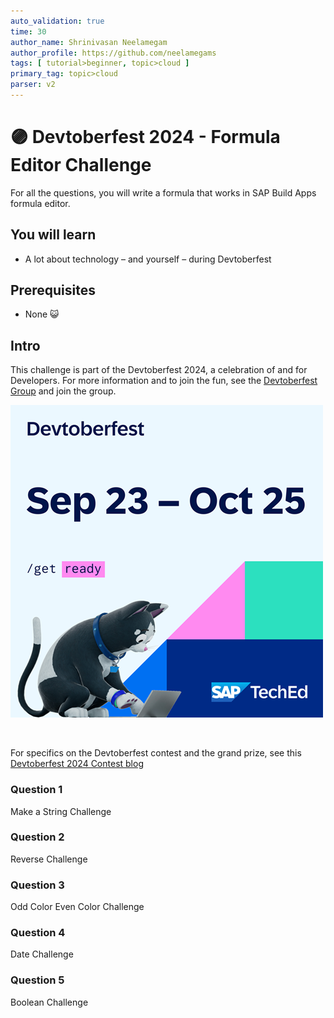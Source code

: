 ```yaml
---
auto_validation: true
time: 30
author_name: Shrinivasan Neelamegam
author_profile: https://github.com/neelamegams
tags: [ tutorial>beginner, topic>cloud ]
primary_tag: topic>cloud
parser: v2
---
```

  
# 🟣 Devtoberfest 2024 - Formula Editor Challenge
<!-- description --> For all the questions, you will write a formula that works in SAP Build Apps formula editor. 
 
## You will learn
- A lot about technology – and yourself – during Devtoberfest

## Prerequisites
- None 😺


## Intro

This challenge is part of the Devtoberfest 2024, a celebration of and for Developers. For more information and to join the fun, see the [Devtoberfest Group](https://groups.community.sap.com/t5/devtoberfest/gh-p/Devtoberfest) and join the group.

![Devtoberfest](promo-image-kasimir-square.png) 

&nbsp;

For specifics on the Devtoberfest contest and the grand prize, see this [Devtoberfest 2024 Contest blog](https://community.sap.com/t5/devtoberfest-blog-posts/devtoberfest-2024-contest/ba-p/13781593)



### Question 1

Make a String Challenge

### Question 2

Reverse Challenge

### Question 3

Odd Color Even Color Challenge

### Question 4

Date Challenge

### Question 5

Boolean Challenge